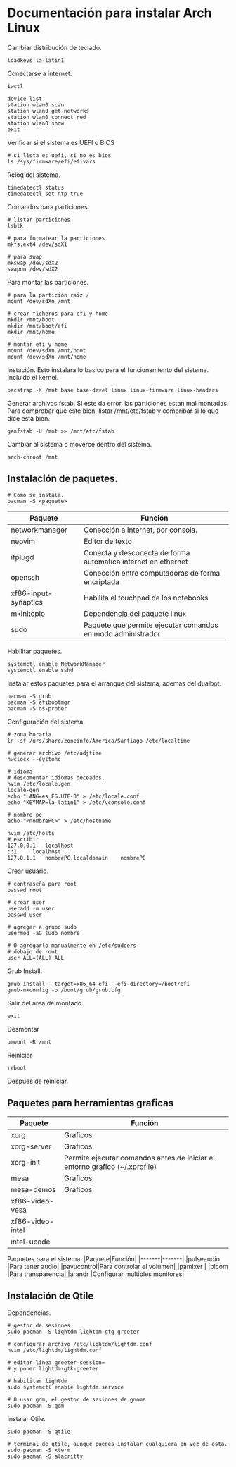# Documentación para instalar Arch Linux

Cambiar distribución de teclado.
~~~
loadkeys la-latin1
~~~
Conectarse a internet.
~~~
iwctl

device list
station wlan0 scan
station wlan0 get-networks
station wlan0 connect red
station wlan0 show
exit
~~~
Verificar si el sistema es UEFI o BIOS
~~~
# si lista es uefi, si no es bios
ls /sys/firmware/efi/efivars
~~~
Relog del sistema.
~~~
timedatectl status
timedatectl set-ntp true
~~~
Comandos para particiones.
~~~
# listar particiones
lsblk

# para formatear la particiones
mkfs.ext4 /dev/sdX1

# para swap
mkswap /dev/sdX2
swapon /dev/sdX2
~~~
Para montar las particiones.
~~~
# para la partición raiz /
mount /dev/sdXn /mnt

# crear ficheros para efi y home
mkdir /mnt/boot
mkdir /mnt/boot/efi
mkdir /mnt/home

# montar efi y home
mount /dev/sdXn /mnt/boot
mount /dev/sdXn /mnt/home
~~~
Instación. Esto instalara lo basico para el funcionamiento del sistema. Incluido el kernel.
~~~
pacstrap -K /mnt base base-devel linux linux-firmware linux-headers
~~~
Generar archivos fstab. Si este da error, las particiones estan mal montadas.
Para comprobar que este bien, listar /mnt/etc/fstab y compribar si lo que dice esta bien.
~~~
genfstab -U /mnt >> /mnt/etc/fstab
~~~
Cambiar al sistema o moverce dentro del sistema.
~~~
arch-chroot /mnt
~~~
## Instalación de paquetes.
~~~
# Como se instala.
pacman -S <paquete>
~~~
|Paquete|Función|
|-------|-------|
|networkmanager|Conección a internet, por consola.|
|neovim        |Editor de texto|
|ifplugd       |Conecta y desconecta de forma automatica internet en ethernet|
|openssh       |Conección entre computadoras de forma encriptada|
|xf86-input-synaptics|Habilita el touchpad de los notebooks|
|mkinitcpio    |Dependencia del paquete linux|
|sudo          |Paquete que permite ejecutar comandos en modo administrador|

Habilitar paquetes.
~~~
systemctl enable NetworkManager
systemctl enable sshd
~~~
Instalar estos paquetes para el arranque del sistema, ademas del dualbot.
~~~
pacman -S grub
pacman -S efibootmgr
pacman -S os-prober
~~~
Configuración del sistema.
~~~
# zona horaria
ln -sf /urs/share/zoneinfo/America/Santiago /etc/localtime

# generar archivo /etc/adjtime
hwclock --systohc

# idioma
# descomentar idiomas deceados.
nvim /etc/locale.gen
locale-gen
echo "LANG=es_ES.UTF-8" > /etc/locale.conf
echo "KEYMAP=la-latin1" > /etc/vconsole.conf

# nombre pc
echo "<nombrePC>" > /etc/hostname

nvim /etc/hosts
# escribir
127.0.0.1	localhost
::1		localhost
127.0.1.1	nombrePC.localdomain	nombrePC
~~~
Crear usuario.
~~~
# contraseña para root
passwd root

# crear user
useradd -m user
passwd user

# agregar a grupo sudo
usermod -aG sudo nombre

# O agregarlo manualmente en /etc/sudoers
# debajo de root
user ALL=(ALL) ALL
~~~
Grub Install.
~~~
grub-install --target=x86_64-efi --efi-directory=/boot/efi
grub-mkconfig -o /boot/grub/grub.cfg
~~~
Salir del area de montado
~~~
exit
~~~
Desmontar
~~~
umount -R /mnt
~~~
Reiniciar
~~~
reboot
~~~
Despues de reiniciar.
## Paquetes para herramientas graficas
|Paquete|Función|
|-------|-------|
|xorg            |Graficos|
|xorg-server     |Graficos|
|xorg-init       |Permite ejecutar comandos antes de iniciar el entorno grafico (~/.xprofile)|
|mesa            |Graficos|
|mesa-demos      |Graficos|
|xf86-video-vesa |
|xf86-video-intel|
|intel-ucode     |

Paquetes para el sistema.
|Paquete|Función|
|-------|-------|
|pulseaudio |Para tener audio|
|pavucontrol|Para controlar el volumen|
|pamixer    |
|picom      |Para transparencia|
|arandr     |Configurar multiples monitores|
## Instalación de Qtile
Dependencias.
~~~
# gestor de sesiones
sudo pacman -S lightdm lightdm-gtg-greeter

# configurar archivo /etc/lightdm/lightdm.conf
nvim /etc/lightdm/lightdm.conf

# editar linea greeter-session=
# y poner lightdm-gtk-greeter

# habilitar lightdm
sudo systemctl enable lightdm.service

# O usar gdm, el gestor de sesiones de gnome
sudo pacman -S gdm
~~~
Instalar Qtile.
~~~
sudo pacman -S qtile

# terminal de qtile, aunque puedes instalar cualquiera en vez de esta.
sudo pacman -S xterm
sudo pacman -S alacritty
~~~

